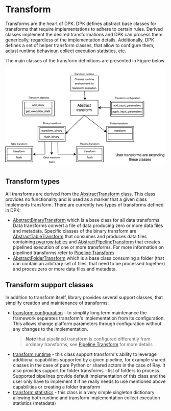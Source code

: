 # Transform

Transforms are the heart of DPK. DPK defines abstract base classes for transforms that require 
implementations to adhere to certain rules. Derived classes implement the desired transformations 
and DPK can process them generically, regardless of the implementation details. Additionally,
DPK defines a set of helper transform classes, that allow to configure them, adjust runtime 
behaviour, collect execution statistics, etc. 

The main classes of the transform definitions are presented in Figure below

![Transform classes](../../../images/transform.png)

## Transform types

All transforms are derived from the
[AbstractTransform class](abstract_transform.py). This class provides no functionality and is used as 
a marker that a given class implements transform.
There are currently two types of transforms defined in DPK:

* [AbstractBinaryTransform](binary_transform.py) which is a base
  class for all data transforms. Data transforms convert a file of data producing zero or more data 
  files and metadata. Specific classes of the binary transform are
  [AbstractTableTransform](table_transform.py) that consumes and produces data files containing 
  [pyarrow tables](https://arrow.apache.org/docs/python/generated/pyarrow.Table.html) and [AbstractPipelineTransform](pipeline_transform.py) that creates
  pipelined execution of one or more transforms. For more information on pipelined transforms refer to
  [Pipeline Transform](pipelined_transform.md)
* [AbstractFolderTransform](folder_transform.py) which is a base
  class consuming a folder (that can contain an arbitrary set of files, that need to be processed together)
  and proces zero or more data files and metadata.

## Transform support classes

In addition to transform itself, library provides several support classes, that simplify creation
and maintenance of transforms:
* [transform configuration](transform_configuration.py) - to simplify long term maintenance the framework separates 
  transform's implementation from its configuration. This allows change platform parameters through configuration
  without any changes to the implementation. 
  > ***Note*** that pipelined transform is configured differently from ordinary transforms, see [Pipeline Transform](pipelined_transform.md) for more details
* [transform runtime](transform_runtime.py) - this class support transform's ability to leverage 
  additional capabilities supported by a given pipeline, for example shared classes in the case of
  pure Python or shared actors in the case of Ray. It also provides support for folder transforms - 
  list of folders to process. Supported pipelines provide default implementation of this class and the
  user only have to implement it if he really needs to use mentioned above capabilities or creating a folder 
  transform
* [transform statistics](transform_statistics.py) - this class is a very simple singleton dictionary 
  allowing both runtime and transform implementation collect execution statistics (metadata)



